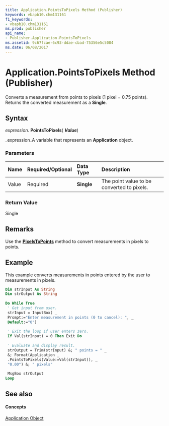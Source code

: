 ```yaml
---
title: Application.PointsToPixels Method (Publisher)
keywords: vbapb10.chm131161
f1_keywords:
- vbapb10.chm131161
ms.prod: publisher
api_name:
- Publisher.Application.PointsToPixels
ms.assetid: 9c67fcae-6c93-ddae-cbad-75356e5c5084
ms.date: 06/08/2017
---
```



# Application.PointsToPixels Method (Publisher)

Converts a measurement from points to pixels (1 pixel = 0.75 points). Returns the converted measurement as a  **Single**.


## Syntax

 _expression_. **PointsToPixels**( **_Value_**)

 _expression_A variable that represents an  **Application** object.


### Parameters



|**Name**|**Required/Optional**|**Data Type**|**Description**|
|:-----|:-----|:-----|:-----|
|Value|Required| **Single**|The point value to be converted to pixels.|

### Return Value

Single


## Remarks

Use the  **[PixelsToPoints](Publisher.Application.PixelsToPoints.md)** method to convert measurements in pixels to points.


## Example

This example converts measurements in points entered by the user to measurements in pixels.


```vb
Dim strInput As String 
Dim strOutput As String 
 
Do While True 
 ' Get input from user. 
 strInput = InputBox( _ 
 Prompt:="Enter measurement in points (0 to cancel): ", _ 
 Default:="0") 
 
 ' Exit the loop if user enters zero. 
 If Val(strInput) = 0 Then Exit Do 
 
 ' Evaluate and display result. 
 strOutput = Trim(strInput) &; " points = " _ 
 &; Format(Application _ 
 .PointsToPixels(Value:=Val(strInput)), _ 
 "0.00") &; " pixels" 
 
 MsgBox strOutput 
Loop 

```


## See also


#### Concepts


 [Application Object](Publisher.Application.md)

